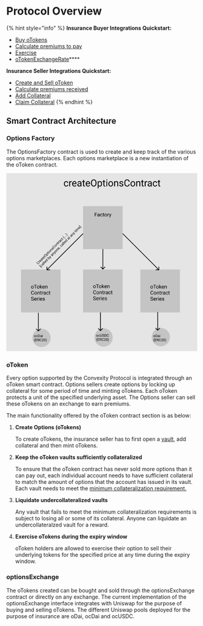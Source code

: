 # Protocol Overview

{% hint style="info" %}
**Insurance Buyer Integrations Quickstart:**

* [Buy oTokens](../optionsexchange-buy-and-sell-otokens.md#buy-otokens)
* [Calculate premiums to pay](../optionsexchange-buy-and-sell-otokens.md#calculate-premiums-to-pay)
* [Exercise ](../otoken.md#exercise)
* [oTokenExchangeRate](../otoken.md#otoken-exchange-rate)\*\*\*\*

**Insurance Seller Integrations Quickstart:** 

* [Create and Sell oToken](../otoken.md#eth-collateralized-options-2)
* [Calculate premiums received](../optionsexchange-buy-and-sell-otokens.md#calculate-premiums-received)
* [Add Collateral](../otoken.md#add-eth-collateral)
* [Claim Collateral](../otoken.md#claim-collateral)
{% endhint %}

## Smart Contract Architecture 

### Options Factory

The OptionsFactory contract is used to create and keep track of the various options marketplaces. Each options marketplace is a new instantiation of the oToken contract. 

![Factory contract keeps track of all the oToken contracts.](../.gitbook/assets/screen-shot-2019-12-19-at-6.54.00-pm.png)

### oToken

Every option supported by the Convexity Protocol is integrated through an oToken smart contract. Options sellers create options by locking up collateral for some period of time and minting oTokens. Each oToken protects a unit of the specified underlying asset. The Options seller can sell these oTokens on an exchange to earn premiums. 

The main functionality offered by the oToken contract section is as below:

1. **Create Options \(oTokens\)** 

   To create oTokens, the insurance seller has to first open a [vault](glossary-of-terms.md), add collateral and then mint oTokens. 

2. **Keep the oToken vaults sufficiently collateralized**

   To ensure that the oToken contract has never sold more options than it can pay out, each individual account needs to have sufficient collateral to match the amount of options that the account has issued in its vault. Each vault needs to meet the [minimum collateralization requiremen](glossary-of-terms.md)[t.](glossary-of-terms.md)

3. **Liquidate undercollateralized vaults**

   Any vault that fails to meet the minimum collateralization requirements is subject to losing all or some of its collateral. Anyone can liquidate an undercollateralzed vault for a reward. 

4. **Exercise oTokens during the expiry window**

   oToken holders are allowed to exercise their option to sell their underlying tokens for the specified price at any time during the expiry window. 

### optionsExchange

The oTokens created can be bought and sold through the optionsExchange contract or directly on any exchange. The current implementation of the optionsExchange interface integrates with Uniswap for the purpose of buying and selling oTokens. The different Uniswap pools deployed for the purpose of insurance are oDai, ocDai and ocUSDC. 

